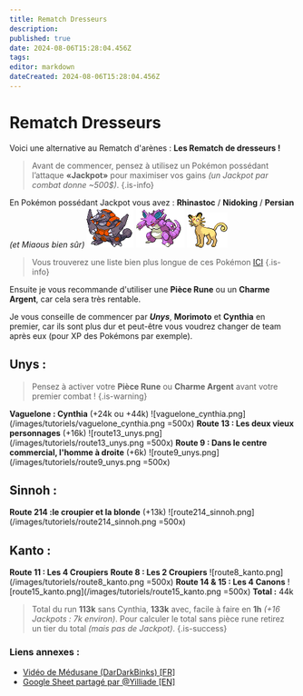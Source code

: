 ```yaml
---
title: Rematch Dresseurs
description: 
published: true
date: 2024-08-06T15:28:04.456Z
tags: 
editor: markdown
dateCreated: 2024-08-06T15:28:04.456Z
---
```


# Rematch Dresseurs
Voici une alternative au Rematch d'arènes : **Les Rematch de dresseurs !**

>Avant de commencer, pensez à utilisez un Pokémon possédant l’attaque **«Jackpot»** pour maximiser vos gains *(un Jackpot par combat donne ~500$)*.
{.is-info}

En Pokémon possédant Jackpot vous avez :
**Rhinastoc** / **Nidoking** / **Persian** *(et Miaous bien sûr)*
![rhinastoc.gif](/images/tutoriels/rhinastoc.gif) ![nidoking.gif](/images/tutoriels/nidoking.gif) ![persian.gif](/images/tutoriels/persian.gif)

>Vous trouverez une liste bien plus longue de ces Pokémon [ICI](https://forums.pokemmo.com/index.php?/topic/126304-the-pay-day-pokemon-selection-pros-and-cons-included/)
{.is-info}

Ensuite je vous recommande d'utiliser une **Pièce Rune** ou un **Charme Argent**, car cela sera très rentable.

Je vous conseille de commencer par ***Unys***, **Morimoto** et **Cynthia** en premier, car ils sont plus dur et peut-être vous voudrez changer de team après eux (pour XP des Pokémons par exemple).

## **Unys :**
>Pensez à activer votre **Pièce Rune** ou **Charme Argent** avant votre premier combat !
{.is-warning}

**Vaguelone : Cynthia** (+24k ou +44k)
![vaguelone_cynthia.png](/images/tutoriels/vaguelone_cynthia.png =500x)
**Route 13 : Les deux vieux personnages** (+16k)
![route13_unys.png](/images/tutoriels/route13_unys.png =500x)
**Route 9 : Dans le centre commercial, l'homme à droite** (+6k)
![route9_unys.png](/images/tutoriels/route9_unys.png =500x)

## **Sinnoh :**
**Route 214 :le croupier et la blonde** (+13k)
![route214_sinnoh.png](/images/tutoriels/route214_sinnoh.png =500x)

## **Kanto :**
**Route 11 : Les 4 Croupiers**
**Route 8 : Les 2 Croupiers**
![route8_kanto.png](/images/tutoriels/route8_kanto.png =500x)
**Route 14 & 15 : Les 4 Canons**
![route15_kanto.png](/images/tutoriels/route15_kanto.png =500x)
**Total :** 44k

>Total du run **113k** sans Cynthia, **133k** avec, facile à faire en **1h** *(+16 Jackpots : 7k environ)*.
Pour calculer le total sans pièce rune retirez un tier du total *(mais pas de Jackpot)*.
{.is-success}

### Liens annexes :
* [Vidéo de Médusane (DarDarkBinks) [FR]](https://youtu.be/3l-kNXTx0A4)
* [Google Sheet partagé par @Yilliade [EN]](https://docs.google.com/spreadsheets/d/1Gqx3muazV00THjSUDo1E1xHu3bFWArITvXMQqs3PGJU/edit#gid=0)

